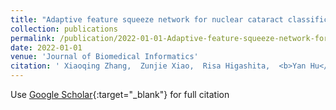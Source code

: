 ```yaml
---
title: "Adaptive feature squeeze network for nuclear cataract classification in AS-OCT image"
collection: publications
permalink: /publication/2022-01-01-Adaptive-feature-squeeze-network-for-nuclear-cataract-classification-in-AS-OCT-image
date: 2022-01-01
venue: 'Journal of Biomedical Informatics'
citation: ' Xiaoqing Zhang,  Zunjie Xiao,  Risa Higashita,  <b>Yan Hu</b>,  Wan Chen,  Jin Yuan,  Jiang Liu, &quot;Adaptive feature squeeze network for nuclear cataract classification in AS-OCT image.&quot; Journal of Biomedical Informatics, 2022.'
---
```

Use [Google Scholar](https://scholar.google.com/scholar?q=Adaptive+feature+squeeze+network+for+nuclear+cataract+classification+in+AS+OCT+image){:target="_blank"} for full citation